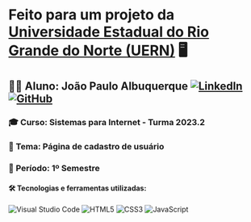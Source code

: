 # Feito para um projeto da <a href="https://dead.uern.br/" target="_blank" rel="external">Universidade Estadual do Rio Grande do Norte (UERN)</a> 🖥️

## 👨‍💻 Aluno: João Paulo Albuquerque <a href="https://www.linkedin.com/in/jo%C3%A3o-paulo-albuquerque-9873241a6/" target="_blank" rel="external">![LinkedIn](https://img.shields.io/badge/linkedin-%230077B5.svg?style=flat-square&logo=linkedin&logoColor=white)</a> <a href="https://github.com/jpaulo1880?tab=repositories" target="_blank" rel="external">![GitHub](https://img.shields.io/badge/github-%23121011.svg?style=flat-square&logo=github&logoColor=white)</a>

### 🎓 Curso: Sistemas para Internet - Turma 2023.2

### 👤 Tema: Página de cadastro de usuário

### 📅 Período: 1º Semestre

#### 🛠️ Tecnologias e ferramentas utilizadas:

![Visual Studio Code](https://img.shields.io/badge/Visual%20Studio%20Code-0078d7.svg?style=for-the-badge&logo=visual-studio-code&logoColor=white) ![HTML5](https://img.shields.io/badge/html5-%23E34F26.svg?style=for-the-badge&logo=html5&logoColor=white) ![CSS3](https://img.shields.io/badge/css3-%231572B6.svg?style=for-the-badge&logo=css3&logoColor=white) ![JavaScript](https://img.shields.io/badge/javascript-%23323330.svg?style=for-the-badge&logo=javascript&logoColor=%23F7DF1E)
